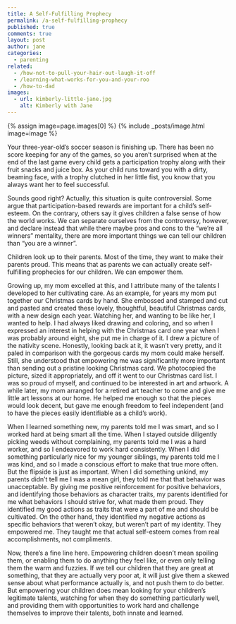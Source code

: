 ```yaml
---
title: A Self-Fulfilling Prophecy
permalink: /a-self-fulfilling-prophecy
published: true
comments: true
layout: post
author: jane
categories: 
  - parenting
related: 
  - /how-not-to-pull-your-hair-out-laugh-it-off
  - /learning-what-works-for-you-and-your-roo
  - /how-to-dad
images: 
  - url: kimberly-little-jane.jpg
    alt: Kimberly with Jane
---
```


{% assign image=page.images[0] %}
{% include _posts/image.html image=image %}

Your three-year-old’s soccer season is finishing up. There has been no score keeping for any of the games, so you aren’t surprised when at the end of the last game every child gets a participation trophy along with their fruit snacks and juice box. As your child runs toward you with a dirty, beaming face, with a trophy clutched in her little fist, you know that you always want her to feel successful.

Sounds good right? Actually, this situation is quite controversial. Some argue that participation-based rewards are important for a child’s self-esteem. On the contrary, others say it gives children a false sense of how the world works. We can separate ourselves from the controversy, however, and declare instead that while there maybe pros and cons to the “we’re all winners” mentality, there are more important things we can tell our children than “you are a winner”.

Children look up to their parents. Most of the time, they want to make their parents proud. This means that as parents we can actually create self-fulfilling prophecies for our children. We can empower them.

Growing up, my mom excelled at this, and I attribute many of the talents I developed to her cultivating care. As an example, for years my mom put together our Christmas cards by hand. She embossed and stamped and cut and pasted and created these lovely, thoughtful, beautiful Christmas cards, with a new design each year. Watching her, and wanting to be like her, I wanted to help. I had always liked drawing and coloring, and so when I expressed an interest in helping with the Christmas card one year when I was probably around eight, she put me in charge of it. I drew a picture of the nativity scene. Honestly, looking back at it, it wasn’t very pretty, and it paled in comparison with the gorgeous cards my mom could make herself. Still, she understood that empowering me was significantly more important than sending out a pristine looking Christmas card. We photocopied the picture, sized it appropriately, and off it went to our Christmas card list. I was so proud of myself, and continued to be interested in art and artwork. A while later, my mom arranged for a retired art teacher to come and give me little art lessons at our home. He helped me enough so that the pieces would look decent, but gave me enough freedom to feel independent (and to have the pieces easily identifiable as a child’s work).

When I learned something new, my parents told me I was smart, and so I worked hard at being smart all the time. When I stayed outside diligently picking weeds without complaining, my parents told me I was a hard worker, and so I endeavored to work hard consistently. When I did something particularly nice for my younger siblings, my parents told me I was kind, and so I made a conscious effort to make that true more often. But the flipside is just as important. When I did something unkind, my parents didn’t tell me I was a mean girl, they told me that that behavior was unacceptable. By giving me positive reinforcement for positive behaviors, and identifying those behaviors as character traits, my parents identified for me what behaviors I should strive for, what made them proud. They identified my good actions as traits that were a part of me and should be cultivated. On the other hand, they identified my negative actions as specific behaviors that weren’t okay, but weren’t part of my identity. They empowered me. They taught me that actual self-esteem comes from real accomplishments, not compliments.

Now, there’s a fine line here. Empowering children doesn’t mean spoiling them, or enabling them to do anything they feel like, or even only telling them the warm and fuzzies. If we tell our children that they are great at something, that they are actually very poor at, it will just give them a skewed sense about what performance actually is, and not push them to do better. But empowering your children does mean looking for your children’s legitimate talents, watching for when they do something particularly well, and providing them with opportunities to work hard and challenge themselves to improve their talents, both innate and learned.